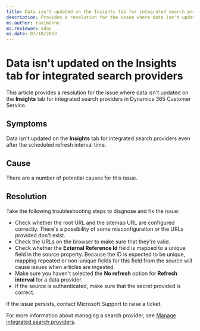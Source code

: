 ```yaml
---
title: Data isn't updated on the Insights tab for integrated search providers
description: Provides a resolution for the issue where data isn't updated on the Insights tab for integrated search providers in Dynamics 365 Customer Service.
ms.author: ravimanne
ms.reviewer: sdas
ms.date: 07/10/2023
---
```

# Data isn't updated on the Insights tab for integrated search providers

This article provides a resolution for the issue where data isn't updated on the **Insights** tab for integrated search providers in Dynamics 365 Customer Service.

## Symptoms

Data isn't updated on the **Insights** tab for integrated search providers even after the scheduled refresh interval time.

## Cause

There are a number of potential causes for this issue.

## Resolution

Take the following troubleshooting steps to diagnose and fix the issue:

- Check whether the root URL and the sitemap URL are configured correctly. There's a possibility of some misconfiguration or the URLs provided don't exist.
- Check the URLs on the browser to make sure that they're valid.
- Check whether the **External Reference Id** field is mapped to a unique field in the source property. Because the ID is expected to be unique, mapping repeated or non-unique fields for this field from the source will cause issues when articles are ingested.
- Make sure you haven't selected the **No refresh** option for **Refresh interval** for a data provider.
- If the source is authenticated, make sure that the secret provided is correct.

If the issue persists, contact Microsoft Support to raise a ticket.

For more information about managing a search provider, see [Manage integrated search providers](/dynamics365/customer-service/add-search-provider#manage-integrated-search-providers).
